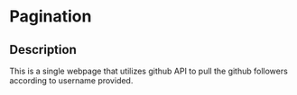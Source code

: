 # Pagination
## Description
This is a single webpage that utilizes github API to pull the github followers according to username provided.
